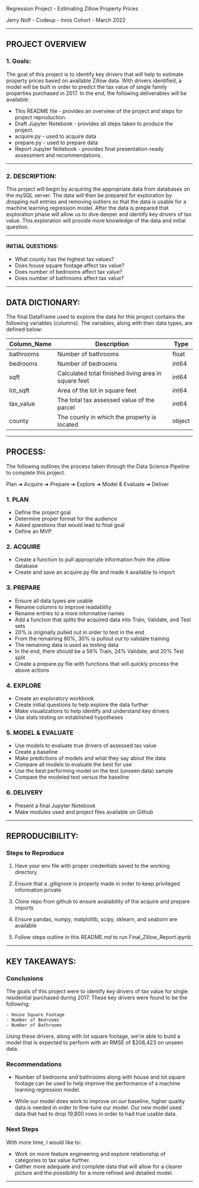 Regression Project - Estimating Zillow Property Prices 

Jerry Nolf - Codeup - Innis Cohort - March 2022  

----  
## PROJECT OVERVIEW  

 
### 1.  Goals:
The goal of this project is to identify key drivers that will help to estimate property prices based on available Zillow data. With drivers identified, a model will be built in order to predict the tax value of single family properties purchased in 2017. In the end, the following deliverables will be available:

- This README file - provides an overview of the project and steps for project reproduction.  
- Draft Jupyter Notebook - provides all steps taken to produce the project.
- acquire.py - used to acquire data
- prepare.py - used to prepare data
- Report Jupyter Notebook - provides final presentation-ready assessment and recommendations.   

---- 
### 2. DESCRIPTION:

This project will begin by acquiring the appropriate data from databases on the mySQL server. The data will then be prepared for exploration by dropping null entries and removing outliers so that the data is usable for a machine learning regression model. After the data is prepared that exploration phase will allow us to dive deeper and identify key drivers of tax value. This exploration will provide more knowledge of the data and initial question.

---- 
#### INITIAL QUESTIONS: 

- What county has the highest tax values?
- Does house square footage affect tax value?
- Does number of bedrooms affect tax value?
- Does number of bathrooms affect tax value? 

----  
## DATA DICTIONARY:

The final DataFrame used to explore the data for this project contains the following variables (columns).  The variables, along with their data types, are defined below:  


|   Column_Name   | Description | Type      |
|   -----------   | ----------- | ---------- |
| bathrooms | Number of bathrooms | float |
| bedrooms   | Number of bedrooms | int64  |
| sqft      |  Calculated total finished living area in square feet   | int64 |
| lot_sqft      |  Area of the lot in square feet | int64 |
| tax_value   | The total tax assessed value of the parcel       | int64    | 
| county   | The county in which the property is located  |  object |


---- 
## PROCESS:
The following outlines the process taken through the Data Science Pipeline to complete this project.  

Plan ➜ Acquire ➜ Prepare ➜ Explore ➜ Model & Evaluate ➜ Deliver

### 1. PLAN
- Define the project goal
- Determine proper format for the audience
- Asked questions that would lead to final goal
- Define an MVP


### 2. ACQUIRE
- Create a function to pull appropriate information from the zillow database
- Create and save an acquire.py file and made it available to import


### 3. PREPARE
- Ensure all data types are usable
- Rename columns to improve readability
- Rename entries to a more informative names
- Add a function that splits the acquired data into Train, Validate, and Test sets
- 20% is originally pulled out in order to test in the end
- From the remaining 80%, 30% is pullout out to validate training
- The remaining data is used as testing data
- In the end, there should be a 56% Train, 24% Validate, and 20% Test split 
- Create a prepare.py file with functions that will quickly process the above actions


### 4. EXPLORE
- Create an exploratory workbook
- Create initial questions to help explore the data further
- Make visualizations to help identify and understand key drivers
- Use stats testing on established hypotheses


### 5. MODEL & EVALUATE
- Use models to evaluate true drivers of assessed tax value
- Create a baseline
- Make predictions of models and what they say about the data
- Compare all models to evaluate the best for use
- Use the best performing model on the test (unseen data) sample
- Compare the modeled test versus the baseline


### 6. DELIVERY
- Present a final Jupyter Notebook
- Make modules used and project files available on Github

 ---- 
## REPRODUCIBILITY: 
	
### Steps to Reproduce
1. Have your env file with proper credentials saved to the working directory

2. Ensure that a .gitignore is properly made in order to keep privileged information private

3. Clone repo from github to ensure availability of the acquire and prepare imports

4. Ensure pandas, numpy, matplotlib, scipy, sklearn, and seaborn are available

5. Follow steps outline in this README.md to run Final_Zillow_Report.ipynb


---- 
## KEY TAKEAWAYS:

### Conclusions
The goals of this project were to identify key drivers of tax value for single residential purchased during 2017. These key drivers were found to be the following:
        
    - House Square Footage
    - Number of Bedrooms
    - Number of Bathrooms

Using these drivers, along with lot square footage, we're able to build a model that is expected to perform with an RMSE of $208,423 on unseen data.
### Recommendations
- Number of bedrooms and bathrooms along with house and lot square footage can be used to help improve the performance of a machine learning regression model.

- While our model does work to improve on our baseline, higher quality data is needed in order to fine-tune our model. Our new model used data that had to drop 19,800 rows in order to had true usable data.
### Next Steps
With more time, I would like to:
- Work on more feature engineering and explore relationship of categories to tax value further.
- Gather more adequate and complete data that will allow for a clearer picture and the possibility for a more refined and detailed model.  

---- 
